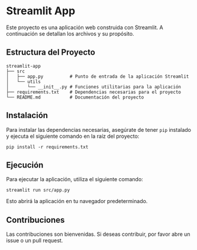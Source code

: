 # Streamlit App

Este proyecto es una aplicación web construida con Streamlit. A continuación se detallan los archivos y su propósito.

## Estructura del Proyecto

```
streamlit-app
├── src
│   ├── app.py          # Punto de entrada de la aplicación Streamlit
│   └── utils
│       └── __init__.py # Funciones utilitarias para la aplicación
├── requirements.txt    # Dependencias necesarias para el proyecto
└── README.md           # Documentación del proyecto
```

## Instalación

Para instalar las dependencias necesarias, asegúrate de tener `pip` instalado y ejecuta el siguiente comando en la raíz del proyecto:

```
pip install -r requirements.txt
```

## Ejecución

Para ejecutar la aplicación, utiliza el siguiente comando:

```
streamlit run src/app.py
```

Esto abrirá la aplicación en tu navegador predeterminado. 

## Contribuciones

Las contribuciones son bienvenidas. Si deseas contribuir, por favor abre un issue o un pull request.